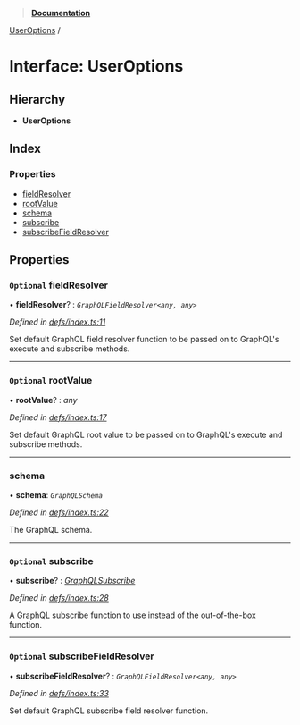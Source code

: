 > **[Documentation](../README.md)**

[UserOptions](useroptions.md) /

# Interface: UserOptions

## Hierarchy

* **UserOptions**

## Index

### Properties

* [fieldResolver](useroptions.md#optional-fieldresolver)
* [rootValue](useroptions.md#optional-rootvalue)
* [schema](useroptions.md#schema)
* [subscribe](useroptions.md#optional-subscribe)
* [subscribeFieldResolver](useroptions.md#optional-subscribefieldresolver)

## Properties

### `Optional` fieldResolver

• **fieldResolver**? : *`GraphQLFieldResolver<any, any>`*

*Defined in [defs/index.ts:11](https://github.com/badbatch/graphql-box/blob/22b398c/packages/subscribe/src/defs/index.ts#L11)*

Set default GraphQL field resolver function to
be passed on to GraphQL's execute and subscribe
methods.

___

### `Optional` rootValue

• **rootValue**? : *any*

*Defined in [defs/index.ts:17](https://github.com/badbatch/graphql-box/blob/22b398c/packages/subscribe/src/defs/index.ts#L17)*

Set default GraphQL root value to be passed on to
GraphQL's execute and subscribe methods.

___

###  schema

• **schema**: *`GraphQLSchema`*

*Defined in [defs/index.ts:22](https://github.com/badbatch/graphql-box/blob/22b398c/packages/subscribe/src/defs/index.ts#L22)*

The GraphQL schema.

___

### `Optional` subscribe

• **subscribe**? : *[GraphQLSubscribe](../README.md#graphqlsubscribe)*

*Defined in [defs/index.ts:28](https://github.com/badbatch/graphql-box/blob/22b398c/packages/subscribe/src/defs/index.ts#L28)*

A GraphQL subscribe function to use
instead of the out-of-the-box function.

___

### `Optional` subscribeFieldResolver

• **subscribeFieldResolver**? : *`GraphQLFieldResolver<any, any>`*

*Defined in [defs/index.ts:33](https://github.com/badbatch/graphql-box/blob/22b398c/packages/subscribe/src/defs/index.ts#L33)*

Set default GraphQL subscribe field resolver function.